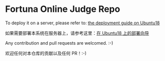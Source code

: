 # Fortuna Online Judge Repo

To deploy it on a server, please refer to: [the deployment guide on Ubuntu18](https://github.com/mchobbylong/fortuna-oj-doc/blob/master/setup_on_ubuntu18_cn.md)

如果需要部署本系统在服务器上，请参考这里：[在 Ubuntu18 上的部署向导](https://github.com/mchobbylong/fortuna-oj-doc/blob/master/setup_on_ubuntu18_cn.md)

Any contribution and pull requests are welcomed. :-)

欢迎任何对本仓库的贡献以及任何 PR！:-)
